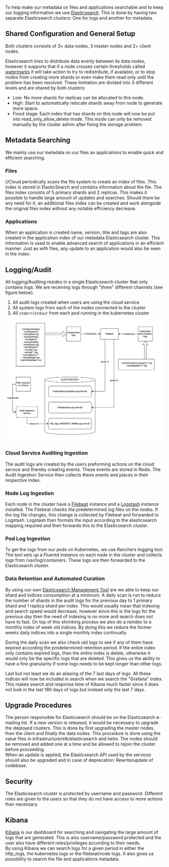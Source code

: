 To help make our metadata on files and applications searchable and to keep our logging information we use
[Elasticsearch](https://www.elastic.co/products/elasticsearch). This is done by having two separate Elasticsearch 
clusters: One for logs and another for metadata.

## Shared Configuration and General Setup

Both clusters consists of 3+ data nodes, 3 master nodes and 2+ client nodes.

Elasticsearch tries to distribute data evenly between its data nodes, however it supports that if a node crosses 
certain thresholds called [watermarks](https://www.elastic.co/guide/en/elasticsearch/reference/current/disk-allocator.html) 
it will take action to try to redistribute, if available, or to stop nodes from creating more shards or even make 
them read only until the problem has been resolved. These limitation are divided into 3 different levels and are shared 
by both clusters:
- Low: No more shards for replicas can be allocated to this node.
- High: Start to automatically relocate shards away from node to generate more space.
- Flood stage: Each index that has shards on this node will now be put into read_only_allow_delete mode. This mode can only 
  be removed manually by the cluster admin after fixing the storage problem.

## Metadata Searching
We mainly use our metadata on our files an applications to enable quick and efficient searching. 

### Files

UCloud periodically scans the file system to create an index of files. This index is stored in ElasticSearch and
contains  information about the file. The files index consists of 5 primary shards and 2 replicas. This makes it 
possible to handle large amount of updates and searches. Should there be any need for it, an additional files index can
be created and work alongside the original files index without any notable efficiency decrease.  

### Applications

When an application is created name, version, title and tags are also created in the application index of our metadata 
Elasticsearch cluster. This information is used to enable advanced search of applications in an efficient manner. 
Just as with files, any update to an application would also be seen in the index.

## Logging/Audit

All logging/Auditing resides in a single Elasticsearch cluster that only contains logs. We are receiving logs through 
"three" different channels (see figure below). 

1. All audit logs created when users are using the cloud service
2. All system logs from each of the nodes connected to the cluster
3. All `stderr`/`stdout` from each pod running in the kubernetes cluster
 
![Logging overview](/backend/service-lib/wiki/LogFlow.png)
 
### Cloud Service Auditing Ingestion

The audit logs are created by the users preforming actions on the cloud service and thereby creating events. These events
are stored in Redis. The Audit Ingestion Service then collects these events and places in their respective index. 

### Node Log Ingestion

Each node in the cluster have a [Filebeat](https://www.elastic.co/products/beats/filebeat) instance and a
 [Logstash](https://www.elastic.co/products/logstash) instance installed. The Filebeat checks the
predetermined log files on the nodes. If the log file changes, this change is collected by Filebeat and forwarded to 
Logstash. Logstash then formats the input according to the elasticsearch mapping required and then forwards this to the
Elasticsearch cluster. 

### Pod Log Ingestion
To get the logs from our pods on Kubernetes, we use Ranchers logging tool. The tool sets up a Fluentd instance on each 
node in the cluster and collects logs from /var/log/containers. These logs are then forwarded to the Elasticsearch 
cluster. 

### Data Retention and Automated Curation

By using our own [Elasticsearch Management Tool](../elastic-management) are we able to keep our shard and indices 
consumption at a minimum. A daily scan is run to reduce the number of shards in the audit logs for the previous day
to 1 primary shard and 1 replica shard per index. This would usually mean that indexing and search speed would decrease, 
however since this is the logs for the previous day then the need of indexing is no more and search does not have to fast.
On top of this shrinking process we also do a reindex to a monthly index of week old indices. By doing this we reduce the
former weeks daily indices into a single monthly index continually.

During the daily scan we also check old logs to see if any of them have expired according the predetermined retention
 period. If the entire index only contains expired logs, then the entire index is delete, otherwise it would only be the 
 specific logs that are deleted. This gives us the ability to have a fine granularity if some logs needs to be kept
 longer than other logs.

Last but not least we do an aliasing of the 7 last days of logs. All these indices will now be included
in search when we search the "Grafana" index. This makes search and response time of Kibana much faster
since it does not look in the last 180 days of logs but instead only the last 7 days.

## Upgrade Procedures

The person responsible for Elasticsearch should be on the Elasticsearch e-mailing list. If a new version is released, 
it would be necessary to upgrade the deployed clusters. This is done by first upgrading the master nodes, then the 
client and finally the data nodes. This procedure is done using the value files in infrastructure/elk/elasticsearch and 
helm. The nodes should be removed and added one at a time and be allowed to rejoin the cluster before proceeding.  
When an update is applied, the Elasticsearch API used by the services should also be upgraded and in case of deprecation: 
Rewrite/update of codebase.

## Security

The Elasticsearch cluster is protected by username and password. Different roles are given to the users so that they 
do not have access to more actions than necessary.

## Kibana

[Kibana](https://www.elastic.co/products/kibana) is our dashboard for searching and navigating the large amount 
of logs that are generated. This is also username/password protected and the user also have different roles/privileges 
according to their needs.  
By using Kibana we can search logs for a given period in either the http_logs, the kubernetes 
logs or the filebeat/node logs. It also gives us possibility to search the file and applications metadata. 

